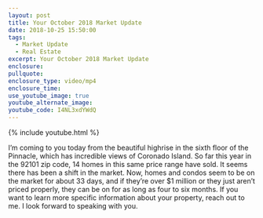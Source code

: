 ```yaml
---
layout: post
title: Your October 2018 Market Update
date: 2018-10-25 15:50:00
tags:
  - Market Update
  - Real Estate
excerpt: Your October 2018 Market Update
enclosure:
pullquote:
enclosure_type: video/mp4
enclosure_time:
use_youtube_image: true
youtube_alternate_image:
youtube_code: I4NL3xdYWdQ
---
```


{% include youtube.html %}

I’m coming to you today from the beautiful highrise in the sixth floor of the Pinnacle, which has incredible views of Coronado Island. So far this year in the 92101 zip code, 14 homes in this same price range have sold. It seems there has been a shift in the market. Now, homes and condos seem to be on the market for about 33 days, and if they’re over $1 million or they just aren’t priced properly, they can be on for as long as four to six months. If you want to learn more specific information about your property, reach out to me. I look forward to speaking with you.
